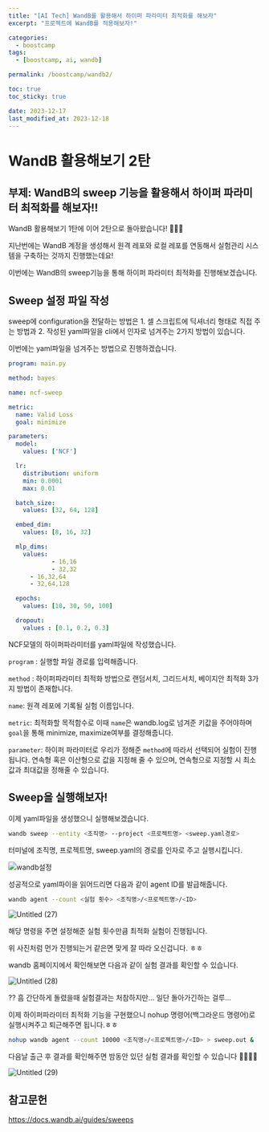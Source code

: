 ```yaml
---
title: "[AI Tech] WandB를 활용해서 하이퍼 파라미터 최적화를 해보자"
excerpt: "프로젝트에 WandB를 적용해보자!"

categories:
  - boostcamp
tags:
  - [boostcamp, ai, wandb]

permalink: /boostcamp/wandb2/

toc: true
toc_sticky: true

date: 2023-12-17
last_modified_at: 2023-12-18
---
```

# WandB 활용해보기 2탄
## 부제: WandB의 sweep 기능을 활용해서 하이퍼 파라미터 최적화를 해보자!!


WandB 활용해보기 1탄에 이어 2탄으로 돌아왔습니다! 🎉🎉🎉

지난번에는 WandB 계정을 생성해서 원격 레포와 로컬 레포를 연동해서 실험관리 시스템을 구축하는 것까지 진행했는데요!

이번에는 WandB의 sweep기능을 통해 하이퍼 파라미터 최적화를 진행해보겠습니다. 

## Sweep 설정 파일 작성

sweep에 configuration을 전달하는 방법은 1. 셀 스크립트에 딕셔너리 형태로 직접 주는 방법과 2. 작성된 yaml파일을 cli에서 인자로 넘겨주는 2가지 방법이 있습니다.

이번에는 yaml파일을 넘겨주는 방법으로 진행하겠습니다.

```yaml
program: main.py

method: bayes

name: ncf-sweep

metric:
  name: Valid Loss
  goal: minimize

parameters:
  model:
    values: ['NCF']

  lr:
    distribution: uniform
    min: 0.0001
    max: 0.01

  batch_size:
    values: [32, 64, 128]

  embed_dim:
    values: [8, 16, 32]

  mlp_dims:
    values:
			- 16,16
			- 32,32
      - 16,32,64
      - 32,64,128

  epochs:
    values: [10, 30, 50, 100]

  dropout:
    values : [0.1, 0.2, 0.3]
```

NCF모델의 하이퍼파라미터를 yaml파일에 작성했습니다. 

`program` : 실행할 파일 경로를 입력해줍니다.

`method` : 하이퍼파라미터 최적화 방법으로 랜덤서치, 그리드서치, 베이지안 최적화 3가지 방법이 존재합니다.

`name`: 원격 레포에 기록될 실험 이름입니다.

`metric`: 최적화할 목적함수로 이때 `name`은 wandb.log로 넘겨준 키값을 주어야하며 `goal`을 통해 minimize, maximize여부를 결정해줍니다.

`parameter`: 하이퍼 파라미터로 우리가 정해준 `method`에 따라서 선택되어 실험이 진행됩니다. 연속형 혹은 이산형으로 값을 지정해 줄 수 있으며, 연속형으로 지정할 시 최소값과 최대값을 정해줄 수 있습니다.

## Sweep을 실행해보자!

이제 yaml파일을 생성했으니 실행해보겠습니다.

```bash
wandb sweep --entity <조직명> --project <프로젝트명> <sweep.yaml경로>
```

터미널에 조직명, 프로젝트명, sweep.yaml의 경로를 인자로 주고 실행시킵니다.

![wandb설정](https://github.com/ChangZero/ChangZero.github.io/assets/97018869/6d284405-ed15-4717-b886-4d9ebbbf4311)

성공적으로 yaml파이을 읽어드리면 다음과 같이 agent ID를 발급해줍니다.

```bash
wandb agent --count <실험 횟수> <조직명>/<프로젝트명>/<ID>
```
![Untitled (27)](https://github.com/ChangZero/ChangZero.github.io/assets/97018869/8ca24476-903d-41c7-866a-284eae3f2dc5)

해당 명령을 주면 설정해준 실험 횟수만큼 최적화 실험이 진행됩니다.

위 사진처럼 먼가 진행되는거 같은면 맞게 잘 따라 오신겁니다. ㅎㅎ

wandb 홈페이지에서 확인해보면 다음과 같이 실험 결과를 확인할 수 있습니다.

![Untitled (28)](https://github.com/ChangZero/ChangZero.github.io/assets/97018869/3a7787cb-01f5-4a2f-a974-c449ebca24e7)

?? 흠 간단하게 돌렸을때 실험결과는 처참하지만… 일단 돌아가긴하는 걸루…

이제 하이퍼파라미터 최적화 기능을 구현했으니 nohup 명령어(백그라운드 명령어)로 실행시켜주고 퇴근해주면 됩니다.ㅎㅎ

```bash
nohup wandb agent --count 10000 <조직명>/<프로젝트명>/<ID> > sweep.out &
```

다음날 출근 후 결과를 확인해주면 밤동안 있던 실험 결과를 확인할 수 있습니다 🥳🥳🥳🥳 

![Untitled (29)](https://github.com/ChangZero/ChangZero.github.io/assets/97018869/7e313b0e-dad9-4b39-8aa6-feb42a4581d3)

## 참고문헌

https://docs.wandb.ai/guides/sweeps